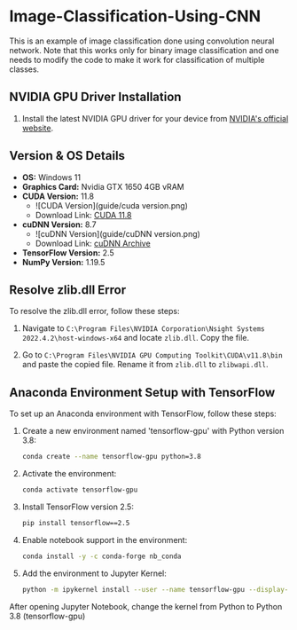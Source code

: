 # Image-Classification-Using-CNN
This is an example of image classification done using convolution neural network. Note that this works only for binary image classification and one needs to modify the code to make it work for classification of multiple classes. 
## NVIDIA GPU Driver Installation

1. Install the latest NVIDIA GPU driver for your device from [NVIDIA's official website](https://www.nvidia.com/Download/index.aspx).

## Version & OS Details

- **OS:** Windows 11
- **Graphics Card:** Nvidia GTX 1650 4GB vRAM
- **CUDA Version:** 11.8
  - ![CUDA Version](guide/cuda version.png)
  - Download Link: [CUDA 11.8](https://developer.nvidia.com/cuda-11-8-0-download-archive)
- **cuDNN Version:** 8.7
  - ![cuDNN Version](guide/cuDNN version.png)
  - Download Link: [cuDNN Archive](https://developer.nvidia.com/rdp/cudnn-archive#a-collapse870-118)
- **TensorFlow Version:** 2.5
- **NumPy Version:** 1.19.5

## Resolve zlib.dll Error

To resolve the zlib.dll error, follow these steps:

1. Navigate to `C:\Program Files\NVIDIA Corporation\Nsight Systems 2022.4.2\host-windows-x64` and locate `zlib.dll`. Copy the file.

2. Go to `C:\Program Files\NVIDIA GPU Computing Toolkit\CUDA\v11.8\bin` and paste the copied file. Rename it from `zlib.dll` to `zlibwapi.dll`.

## Anaconda Environment Setup with TensorFlow

To set up an Anaconda environment with TensorFlow, follow these steps:

1. Create a new environment named 'tensorflow-gpu' with Python version 3.8:

    ```bash
    conda create --name tensorflow-gpu python=3.8
    ```

2. Activate the environment:

    ```bash
    conda activate tensorflow-gpu
    ```

3. Install TensorFlow version 2.5:

    ```bash
    pip install tensorflow==2.5
    ```

4. Enable notebook support in the environment:

    ```bash
    conda install -y -c conda-forge nb_conda
    ```

5. Add the environment to Jupyter Kernel:

    ```bash
    python -m ipykernel install --user --name tensorflow-gpu --display-name "Python 3.8 (tensorflow-gpu)"
    ```


After opening Jupyter Notebook, change the kernel from Python to Python 3.8 (tensorflow-gpu) 

